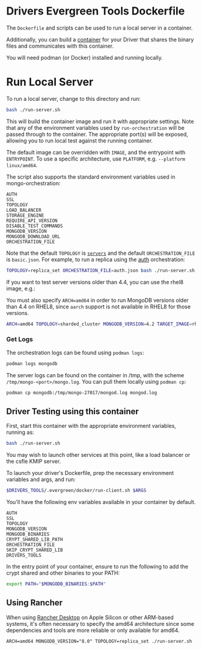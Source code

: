 # Drivers Evergreen Tools Dockerfile

The `Dockerfile` and scripts can be used to run a local server in a container.

Additionally, you can build a [container](#driver-testing-using-this-container)
for your Driver that shares the binary files and communicates with this container.

You will need podman (or Docker) installed and running locally.

# Run Local Server

To run a local server, change to this directory and run:

```bash
bash ./run-server.sh
```

This will build the container image and run it with appropriate settings.
Note that any of the environment variables used by `run-orchestration`
will be passed through to the container.
The appropriate port(s) will be exposed, allowing you to run local test against
the running container.

The default image can be overridden with `IMAGE`, and the entrypoint with `ENTRYPOINT`.
To use a specific architecture, use `PLATFORM`, e.g. `--platform linux/amd64`.

The script also supports the standard environment variables used in mongo-orchestration:

```
AUTH
SSL
TOPOLOGY
LOAD_BALANCER
STORAGE_ENGINE
REQUIRE_API_VERSION
DISABLE_TEST_COMMANDS
MONGODB_VERSION
MONGODB_DOWNLOAD_URL
ORCHESTRATION_FILE
```

Note that the default `TOPOLOGY` is [`servers`](https://github.com/mongodb-labs/drivers-evergreen-tools/tree/master/.evergreen/orchestration/configs/servers) and the default `ORCHESTRATION_FILE` is `basic.json`. For example, to run a replica using the [auth](https://github.com/mongodb-labs/drivers-evergreen-tools/blob/master/.evergreen/orchestration/configs/replica_sets/auth.json) orchestration:

```bash
TOPOLOGY=replica_set ORCHESTRATION_FILE=auth.json bash ./run-server.sh
```

If you want to test server versions older than 4.4, you can use the rhel8 image, e.g.:

You must also specify `ARCH=amd64` in order to run MongoDB versions older than 4.4 on RHEL8, since `aarch` support
is not available in RHEL8 for those versions.

```bash
ARCH=amd64 TOPOLOGY=sharded_cluster MONGODB_VERSION=4.2 TARGET_IMAGE=rhel8 ./run-server.sh
```

### Get Logs

The orchestration logs can be found using `podman logs`:

```bash
podman logs mongodb
```

The server logs can be found on the container in /tmp, with the scheme `/tmp/mongo-<port>/mongo.log`.
You can pull them locally using `podman cp`:

```bash
podman cp mongodb:/tmp/mongo-27017/mongod.log mongod.log
```

## Driver Testing using this container

First, start this container with the appropriate environment variables, running as:

```bash
bash ./run-server.sh
```

You may wish to launch other services at this point, like a load balancer or the
csfle KMIP server.

To launch your driver's Dockerfile, prep the necessary environment variables
and args, and run:

```bash
$DRIVERS_TOOLS/.evergreen/docker/run-client.sh $ARGS
```

You'll have the following env variables available in your container by default.

```
AUTH
SSL
TOPOLOGY
MONGODB_VERSION
MONGODB_BINARIES
CRYPT_SHARED_LIB_PATH
ORCHESTRATION_FILE
SKIP_CRYPT_SHARED_LIB
DRIVERS_TOOLS
```

In the entry point of your container, ensure to run the following to add the
crypt shared and other binaries to your PATH:

```bash
export PATH="$MONGODB_BINARIES:$PATH"
```

## Using Rancher

When using [Rancher Desktop](https://rancherdesktop.io/) on Apple Silicon or other ARM-based systems, it's often necessary to specify the amd64 architecture since some dependencies and tools are more reliable or only available for amd64. 

```
ARCH=amd64 MONGODB_VERSION="8.0" TOPOLOGY=replica_set ./run-server.sh  
```

